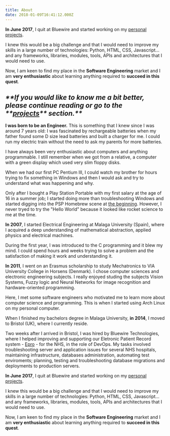 ```yaml
---
title: About
date: 2018-01-09T16:41:12.000Z
---
```

**In June 2017**, I quit at Bluewire and started working on my [personal projects](https://blgo.netlify.com/#projects). 

I knew this would be a big challenge and that I would need to improve my skills in a large number of technologies: Python, HTML, CSS, Javascript... and any  frameworks, libraries, modules, tools, APIs and architectures that I would need to use.

Now, I am keen to find my place in the **Software Engineering** market and I am **very enthusiastic** about learning anything required to **succeed in this quest**.

## _**If you would like to know me a bit better, please continue reading or go to the **_[_**projects**_](https://blgo.netlify.com/#projects)_** section.**_

**I was born to be an Engineer.**
This is something that I knew since I was around 7 years old:
I was fascinated by rechargeable batteries when my father found some D size lead batteries and built a charger for me. I could run my electric train without the need to ask my parents for more batteries. 

I have always been very enthusiastic about computers and anything programmable. I still remember when we got from a relative, a computer with a green display which used very slim floppy disks.

When we had our first PC Pentium III, I could watch my brother for hours trying to fix something in Windows and then I would ask and try to understand what was happening and why.

Only after I bought a Play Station Portable with my first salary at the age of 16 in a summer job; I started doing more than troubleshooting Windows and started digging into the PSP Homebrew scene at [the beginning](https://en.wikibooks.org/wiki/PSP/Homebrew_History#The_Beginning). However, I never tryed to try the "Hello World" because it looked like rocket science to me at the time.

**In 2007**, I started Electrical Engineering at Malaga University (Spain), where I acquired a deep understanding of mathematical abstraction, applied physics and electrical machines.

During the first year, I was introduced to the C programming and it blew my mind. I could spend hours and weeks trying to solve a problem and the satisfaction of making it work and understanding it.

**In 2011**, I went on an Erasmus scholarship to study Mechatronics to VIA University College in Horsens (Denmark). I chose computer sciences and electronic engineering subjects. I really enjoyed studing the subjects Vision Systems, Fuzzy logic and Neural Networks for image recognition and hardware-oriented programming. 

Here, I met some software engineers who motivated me to learn more about computer science and programming. This is when I started using Arch Linux on my personal computer.

When I finished my bachelors degree in Malaga University, **in 2014**, I moved to Bristol (UK), where I currently reside.

Two  weeks after I arrived in Bristol, I was hired by Bluewire Technologies, where I helped improving and supporting our Eletronic Patient Record system - [Epro](https://www.epro.com) - for the NHS, in the role of DevOps. My tasks involved troubleshooting server and application issues for several NHS hospitals, maintaining infrastructure, databases administration, automating test enviroments; planning, testing and troubleshooting database migrations and deployments to production servers. 

**In June 2017**, I quit at Bluewire and started working on my [personal projects](https://blgo.netlify.com/#projects). 

I knew this would be a big challenge and that I would need to improve my skills in a large number of technologies: Python, HTML, CSS, Javascript... and any  frameworks, libraries, modules, tools, APIs and architectures that I would need to use.

Now, I am keen to find my place in the **Software Engineering** market and I am **very enthusiastic** about learning anything required to **succeed in this quest**.

